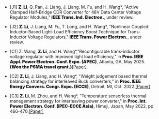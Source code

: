 - [J1] <strong style="font-weight: 900;">Z. Li</strong>, Q. Pan, J. Liang, J. Liang, M. Fu, and H. Wang*, "Active Clamped Half-Bridge CDR Converter for 48V Data Center Voltage Regulator Modules," <strong style="font-weight: 900;">IEEE Trans. Ind. Electron.</strong>, under review.

- [J2] <strong style="font-weight: 900;">Z. Li</strong>, J. Liang, M. Fu, T. Long, and H. Wang*, "Nonlinear Coupled Inductor-Based Light-Load Efficiency Boost Technique for Trans-Inductor Voltage Regulators," <strong style="font-weight: 900;">IEEE Trans. Power Electron.</strong>, under review.

- [C1] Z. Wang, <strong style="font-weight: 900;">Z. Li</strong>, and H. Wang*,"Reconfigurable trans-inductor voltage regulator with improved light load efficiency," in <strong style="font-weight: 900;">Proc. IEEE Appl. Power Electron. Conf. Expo. (APEC)</strong>, Atlanta, GA, May 2025.<strong style="font-weight: 900;">(Won the PSMA travel grant.)</strong>[[Paper]](https://ieeexplore.ieee.org/abstract/document/10977329)


- [C2] <strong style="font-weight: 900;">Z. Li</strong>, J. Liang, and H. Wang*, "Weight judgement based thermal balancing strategy for interleaved Buck converters," in <strong style="font-weight: 900;">Proc. IEEE Energy Convers. Congr. Expo. (ECCE)</strong>, Detroit, MI, Oct. 2022.[[Paper]](https://ieeexplore.ieee.org/abstract/document/9947682)


- [C3] <strong style="font-weight: 900;">Z. Li</strong>, M. Zhou, and H. Wang*, "Temperature sensorless thermal management strategy for interleaving power converter," in <strong style="font-weight: 900;">Proc. Int. Power Electron. Conf. (IPEC-ECCE Asia)</strong>, Himeji, Japan, May 2022, pp. 466-470.[[Paper]](https://ieeexplore.ieee.org/abstract/document/9807012)

